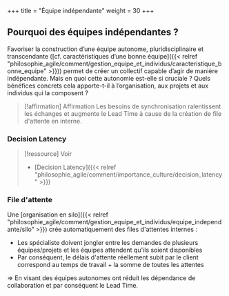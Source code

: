 +++
title = "Équipe indépendante"
weight = 30
+++

## Pourquoi des équipes indépendantes ?
Favoriser la construction d’une équipe autonome, pluridisciplinaire et transcendante ([cf. caractéristiques d’une bonne équipe]({{< relref "philosophie_agile/comment/gestion_equipe_et_individus/caracteristique_bonne_equipe" >}})) permet de créer un collectif capable d’agir de manière indépendante.
Mais en quoi cette autonomie est-elle si cruciale ? Quels bénéfices concrets cela apporte-t-il à l’organisation, aux projets et aux individus qui la composent ?

> [!affirmation] Affirmation
> Les besoins de synchronisation ralentissent les échanges et augmente le Lead Time à cause de la création de file d'attente en interne.

### Decision Latency

> [!ressource] Voir
> - [Decision Latency]({{< relref "philosophie_agile/comment/importance_culture/decision_latency" >}})


### File d'attente
Une [organisation en silo]({{< relref "philosophie_agile/comment/gestion_equipe_et_individus/equipe_independante/silo" >}}) crée automatiquement des files d'attentes internes : 
- Les spécialiste doivent jongler entre les demandes de plusieurs équipes/projets et les équipes attendent qu'ils soient disponibles
- Par conséquent, le délais d'attente réellement subit par le client correspond au temps de travail + la somme de toutes les attentes

=> En visant des équipes autonomes ont réduit les dépendance de collaboration et par conséquent le Lead Time.